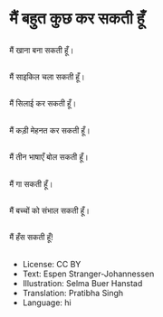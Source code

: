 # मैं बहुत कुछ कर सकती हूँ

##
मैं खाना बना सकती हूँ।

##
मैं साइकिल चला सकती हूँ।

##
मैं सिलाई कर सकती हूँ।

##
मैं कड़ी मेहनत कर सकती हूँ।

##
मैं तीन भाषाएँ बोल सकती हूँ।

##
मैं गा सकती हूँ।

##
मैं बच्चों को संभाल सकती हूँ।

##
मैं हँस सकती हूँ!

##
* License: CC BY
* Text: Espen Stranger-Johannessen
* Illustration: Selma Buer Hanstad
* Translation: Pratibha Singh
* Language: hi
